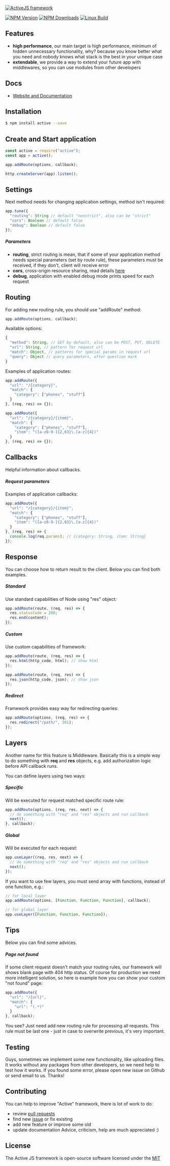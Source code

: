 [![ActiveJS framework](http://s1.oboiki.net/files/images/active_logo.png)](http://activejs.info/)

[![NPM Version][npm-image]][npm-url]
[![NPM Downloads][downloads-image]][downloads-url]
[![Linux Build][travis-image]][travis-url]

## Features
- **high performance**, our main target is high performance, minimum of hidden unnecessary functionality, why? because you know better what you need and nobody knows what stack is the best in your unique case
- **extendable**, we provide a way to extend your future app with middlewares, so you can use modules from other developers

## Docs
- [Website and Documentation](http://activejs.info/)

## Installation

```bash
$ npm install active --save
```

## Create and Start application

```js
const active = require("active");
const app = active();

app.addRoute(options, callback);

http.createServer(app).listen();
```

## Settings
Next method needs for changing application settings, method isn't required:
```js
app.tune({
  "routing": String // default "nonstrict", also can be "strict"
  "cors": Boolean // default false
  "debug": Boolean // default false
});
```
##### Parameters
- **routing**, strict routing is mean, that if some of your application method needs special parameters (set by route rule), these parameters must be received, if they don't, client will receive error
- **cors**, cross-origin resource sharing, read details [here](https://developer.mozilla.org/en-US/docs/Web/HTTP/Access_control_CORS)
- **debug**, application with enabled debug mode prints speed for each request

## Routing
For adding new routing rule, you should use "addRoute" method:

```js
app.addRoute(options, callback);
```

Available options:

```js
{
  "method": String, // GET by default, also can be POST, PUT, DELETE
  "url": String, // pattern for request url
  "match": Object, // patterns for special params in request url
  "query": Object // query parameters, after question mark
}
```

Examples of application routes:

```js
app.addRoute({
  "url": "/{category}",
  "match": {
    "category": ["phones", "stuff"]
  }
}, (req, res) => {});

app.addRoute({
  "url": "/{category}/{item}",
  "match": {
    "category": ["phones", "stuff"],
    "item": "([a-z0-9-]{2,63}\.[a-z]{4})"
  }
}, (req, res) => {});
```

## Callbacks

Helpful information about callbacks.

##### Request parameters

Examples of application callbacks:

```js
app.addRoute({
  "url": "/{category}/{item}",
  "match": {
    "category": ["phones", "stuff"],
    "item": "([a-z0-9-]{2,63}\.[a-z]{4})"
  }
}, (req, res) => {
  console.log(req.params); // {category: String, item: String}
});
```

## Response

You can choose how to return result to the client. Below you can find both examples.

##### Standard
Use standard capabilities of Node using "res" object:
```js
app.addRoute(route, (req, res) => {
  res.statusCode = 200;
  res.end(content);
});
```

##### Custom
Use custom capabilities of framework:
```js
app.addRoute(route, (req, res) => {
  res.html(http_code, html); // show html
});
```

```js
app.addRoute(route, (req, res) => {
  res.json(http_code, json); // show json
});
```

##### Redirect
Framework provides easy way for redirecting queries:
```js
app.addRoute(options, (req, res) => {
  res.redirect("/path/", 301);
});
```

## Layers
Another name for this feature is Middleware. Basically this is a simple way to do something with **req** and **res** objects, e.g. add authorization logic before API callback runs.

You can define layers using two ways:

##### Specific
Will be executed for request matched specific route rule:
```js
app.addRoute(options, (req, res, next) => {
  // do something with "req" and "res" objects and run callback
  next();
}, callback);
```

##### Global
Will be executed for each request:
```js
app.useLayer((req, res, next) => {
  // do something with "req" and "res" objects and run callback
  next();
});
```
If you want to use few layers, you must send array with functions, instead of one function, e.g.:
```js
// for local layer
app.addRoute(options, [Function, Function, Function], callback);

// for global layer
app.useLayer([Function, Function, Function]);
```

## Tips
Below you can find some advices.

##### Page not found
If some client request doesn't match your routing rules, our framework will shows blank page with 404 http status. Of course for production we need more intelligent solution, so here is example how you can show your custom "not found" page:
```js
app.addRoute({
  "url": "/{url}",
  "match": {
    "url": "(.*)"
  }
}, callback);
```
You see? Just need add new routing rule for processing all requests. This rule must be last one - just in case to overwrite previous, it's very important.

## Testing
Guys, sometimes we implement some new functionality, like uploading files. It works without any packages from other developers, so we need help to test how it works. If you found some error, please open new issue on Github or send email to us. Thanks!

## Contributing
You can help to improve "Active" framework, there is lot of work to do:
- review [pull requests](https://github.com/IgorKirei/active/pulls)
- find new [issue](https://github.com/IgorKirei/active/issues) or fix existing
- add new feature or improve some old
- update documentation
Advice, criticism, help are much appreciated :)


## License

The Active JS framework is open-source software licensed under the [MIT](LICENSE)

[npm-image]: https://img.shields.io/npm/v/active.svg?style=flat
[npm-url]: https://npmjs.org/package/active
[downloads-image]: https://img.shields.io/npm/dm/active.svg?style=flat
[downloads-url]: https://npmjs.org/package/active
[travis-image]: https://img.shields.io/travis/IgorKirei/active.svg?style=flat
[travis-url]: https://travis-ci.org/IgorKirei/active